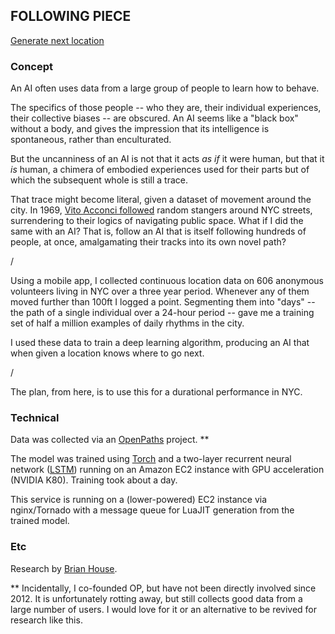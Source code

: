 ## FOLLOWING PIECE
<div id="status"><a href="javascript:getLocation();">Generate next location</a></div>  

### Concept

An AI often uses data from a large group of people to learn how to behave. 

The specifics of those people -- who they are, their individual experiences, their collective biases -- are obscured. An AI seems like a "black box" without a body, and gives the impression that its intelligence is spontaneous, rather than enculturated.

But the uncanniness of an AI is not that it acts _as if_ it were human, but that it _is_ human, a chimera of embodied experiences used for their parts but of which the subsequent whole is still a trace.

That trace might become literal, given a dataset of movement around the city. In 1969, [Vito Acconci followed](http://www.metmuseum.org/art/collection/search/283737) random stangers around NYC streets, surrendering to their logics of navigating public space. What if I did the same with an AI? That is, follow an AI that is itself following hundreds of people, at once, amalgamating their tracks into its own novel path?

/

Using a mobile app, I collected continuous location data on 606 anonymous volunteers living in NYC over a three year period. Whenever any of them moved further than 100ft I logged a point. Segmenting them into "days" -- the path of a single individual over a 24-hour period -- gave me a training set of half a million examples of daily rhythms in the city.  

I used these data to train a deep learning algorithm, producing an AI that when given a location knows where to go next.

/

The plan, from here, is to use this for a durational performance in NYC.


### Technical

Data was collected via an [OpenPaths](https://openpaths.cc) project. **

The model was trained using [Torch](http://torch.ch/) and a two-layer recurrent neural network ([LSTM](https://en.wikipedia.org/wiki/Long_short-term_memory)) running on an Amazon EC2 instance with GPU acceleration (NVIDIA K80). Training took about a day.  

This service is running on a (lower-powered) EC2 instance via nginx/Tornado with a message queue for LuaJIT generation from the trained model.


### Etc

Research by [Brian House](http://brianhouse.net).

** Incidentally, I co-founded OP, but have not been directly involved since 2012. It is unfortunately rotting away, but still collects good data from a large number of users. I would love for it or an alternative to be revived for research like this.